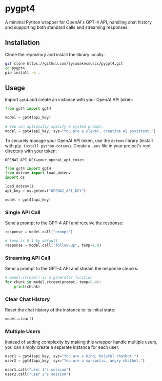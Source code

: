 # pygpt4

A minimal Python wrapper for OpenAI's GPT-4 API, handling chat history and supporting both standard calls and streaming responses.

## Installation

Clone the repository and install the library locally:

```bash
git clone https://github.com/lyramakesmusic/pygpt4.git
cd pygpt4
pip install -e .
```

## Usage

Import `gpt4` and create an instance with your OpenAI API token:

```python
from gpt4 import gpt4

model = gpt4(api_key)
   
# You can optionally specify a system prompt:
model = gpt4(api_key, sys="You are a clever, creative AI assistant.")
```

To securely manage your OpenAI API token, use the `dotenv` library (install with `pip install python-dotenv`). Create a `.env` file in your project's root directory with your token: 

`OPENAI_API_KEY=your_openai_api_token`

   ```python
   from gpt4 import gpt4
   from dotenv import load_dotenv
   import os

   load_dotenv()
   api_key = os.getenv("OPENAI_API_KEY")

   model = gpt4(api_key)
   ```

### Single API Call

Send a prompt to the GPT-4 API and receive the response:

```python
response = model.call("prompt")

# temp is 0.1 by default
response = model.call("follow-up", temp=1.0)
```

### Streaming API Call

Send a prompt to the GPT-4 API and stream the response chunks:

```python
# model.stream() is a generator function
for chunk in model.stream(prompt, temp=0.4):
    print(chunk)
```

### Clear Chat History

Reset the chat history of the instance to its initial state:

```python
model.clear()
```

### Multiple Users

Instead of adding complexity by making this wrapper handle multiple users, you can simply create a separate instance for each user:

```python
user1 = gpt4(api_key, sys="You are a kind, helpful chatbot.")
user2 = gpt4(api_key, sys="You are a sarcastic, angry chatbot.")

user1.call("user 1's session")
user2.call("user 2's session")
```
